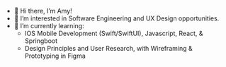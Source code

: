 - 🦋 Hi there, I’m Amy!
- 👀 I’m interested in Software Engineering and UX Design opportunities. 
- 🌱 I’m currently learning:
  - IOS Mobile Development (Swift/SwiftUI), Javascript, React, & Springboot 
  - Design Principles and User Research, with Wireframing & Prototyping in Figma

<!---
amylaurin/amylaurin is a ✨ special ✨ repository because its `README.md` (this file) appears on your GitHub profile.
You can click the Preview link to take a look at your changes.
--->
